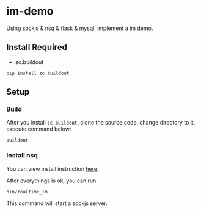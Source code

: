 # im-demo
Using sockjs &amp; nsq &amp; flask &amp; mysql, implement a im demo.

## Install Required

+ zc.buildout

```
pip install zc.buildout
```

## Setup

### Build
After you install `zc.buildout`, clone the source code, change directory to it,
execute command below:
```
buildout
```

### Install nsq
You can view install instruction [here](http://nsq.io/deployment/installing.html).

After everythings is ok, you can run
```
bin/realtime_im
```
This command will start a sockjs server.
